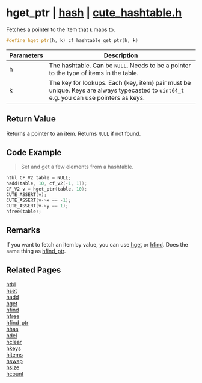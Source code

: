 # hget_ptr | [hash](https://github.com/RandyGaul/cute_framework/blob/master/docs/hash_readme.md) | [cute_hashtable.h](https://github.com/RandyGaul/cute_framework/blob/master/include/cute_hashtable.h)

Fetches a pointer to the item that `k` maps to.

```cpp
#define hget_ptr(h, k) cf_hashtable_get_ptr(h, k)
```

Parameters | Description
--- | ---
h | The hashtable. Can be `NULL`. Needs to be a pointer to the type of items in the table.
k | The key for lookups. Each {key, item} pair must be unique. Keys are always typecasted to `uint64_t` e.g. you can use pointers as keys.

## Return Value

Returns a pointer to an item. Returns `NULL` if not found.

## Code Example

> Set and get a few elements from a hashtable.

```cpp
htbl CF_V2 table = NULL;
hadd(table, 10, cf_v2(-1, 1));
CF_V2 v = hget_ptr(table, 10);
CUTE_ASSERT(v);
CUTE_ASSERT(v->x == -1);
CUTE_ASSERT(v->y == 1);
hfree(table);
```

## Remarks

If you want to fetch an item by value, you can use [hget](https://github.com/RandyGaul/cute_framework/blob/master/docs/hash/hget.md) or [hfind](https://github.com/RandyGaul/cute_framework/blob/master/docs/hash/hfind.md). Does the same thing as [hfind_ptr](https://github.com/RandyGaul/cute_framework/blob/master/docs/hash/hfind_ptr.md).

## Related Pages

[htbl](https://github.com/RandyGaul/cute_framework/blob/master/docs/hash/htbl.md)  
[hset](https://github.com/RandyGaul/cute_framework/blob/master/docs/hash/hset.md)  
[hadd](https://github.com/RandyGaul/cute_framework/blob/master/docs/hash/hadd.md)  
[hget](https://github.com/RandyGaul/cute_framework/blob/master/docs/hash/hget.md)  
[hfind](https://github.com/RandyGaul/cute_framework/blob/master/docs/hash/hfind.md)  
[hfree](https://github.com/RandyGaul/cute_framework/blob/master/docs/hash/hfree.md)  
[hfind_ptr](https://github.com/RandyGaul/cute_framework/blob/master/docs/hash/hfind_ptr.md)  
[hhas](https://github.com/RandyGaul/cute_framework/blob/master/docs/hash/hhas.md)  
[hdel](https://github.com/RandyGaul/cute_framework/blob/master/docs/hash/hdel.md)  
[hclear](https://github.com/RandyGaul/cute_framework/blob/master/docs/hash/hclear.md)  
[hkeys](https://github.com/RandyGaul/cute_framework/blob/master/docs/hash/hkeys.md)  
[hitems](https://github.com/RandyGaul/cute_framework/blob/master/docs/hash/hitems.md)  
[hswap](https://github.com/RandyGaul/cute_framework/blob/master/docs/hash/hswap.md)  
[hsize](https://github.com/RandyGaul/cute_framework/blob/master/docs/hash/hsize.md)  
[hcount](https://github.com/RandyGaul/cute_framework/blob/master/docs/hash/hcount.md)  
